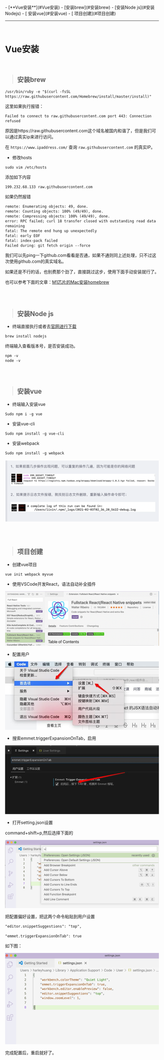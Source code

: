 <h2 id=""></h2>
- [**Vue安装**](#Vue安装)
	- [安装brew](#安装brew)
	- 	[安装Node js](#安装Nodejs)
	- [	安装vue](#安装vue)
	- [	项目创建](#项目创建)




<br/>

***
<br/>

<h1 id="Vue安装">Vue安装</h1>

<br/>

> <h2 id="安装brew">安装brew</h2>

```
/usr/bin/ruby -e "$(curl -fsSL https://raw.githubusercontent.com/Homebrew/install/master/install)"
```


这里如果执行报错：

```
Failed to connect to raw.githubusercontent.com port 443: Connection refused
```

原因是https://raw.githubusercontent.com这个域名被国内和谐了，但是我们可以通过真实ip来进行访问。

在 `https://www.ipaddress.com/` 查询 `raw.githubusercontent.com` 的真实IP。


- 修改hosts

```
sudo vim /etc/hosts
```


添加如下内容

```
199.232.68.133 raw.githubusercontent.com
```

如果仍然报错

```
remote: Enumerating objects: 49, done.
remote: Counting objects: 100% (49/49), done.
remote: Compressing objects: 100% (49/49), done.
error: RPC failed; curl 18 transfer closed with outstanding read data remaining
fatal: The remote end hung up unexpectedly
fatal: early EOF
fatal: index-pack failed
Failed during: git fetch origin --force
```

我们可以先ping一下github.com看看是否通，如果不通则同上述处理，只不过这次使用github.com的真实域名。

如果还是不行的话，也别费那个劲了，直接跳过这步，使用下面手动安装就行了。

也可以参考下面的文章：[M1芯片的Mac安装homebrew](https://blog.csdn.net/qq1808814025/article/details/112667458)




<br/>
<br/>


> <h2 id="安装Nodejs">安装Node js</h2>

- 终端直接执行或者去[官网进行下载](https://nodejs.org/en/)

```
brew install nodejs
```

终端输入查看版本号，是否安装成功。

```
npm -v
node -v
```


<br/>
<br/>

> <h2 id="安装vue">安装vue</h2>

- 终端输入安装vue

```
Sudo npm i -g vue
```

- 安装vue-cli

```
Sudo npm install -g vue-cli
```

- 安装webpack

```
Sudo npm install -g webpack
```


![下载出现的问题](https://raw.githubusercontent.com/harleyGit/StudyNotes/master/Pictures/react0.png)




<br/>
<br/>

> <h2 id="项目创建">项目创建</h2>

- 创建vue项目

```
vue init webpack myvue
```

- 使用VSCode开发React，语法自动补全插件

![自动补全插件](https://raw.githubusercontent.com/harleyGit/StudyNotes/master/Pictures/react1.png)

- 配置用户

![配置用户](https://raw.githubusercontent.com/harleyGit/StudyNotes/master/Pictures/react2.jpeg)


- 搜索emmet.triggerExpansionOnTab，启用

![启用](https://raw.githubusercontent.com/harleyGit/StudyNotes/master/Pictures/react3.jpeg)

- 打开setting.json设置

command+shift+p,然后选择下面的

![setting.json打开](https://raw.githubusercontent.com/harleyGit/StudyNotes/master/Pictures/react4.png)

把配置偏好设置，把这两个命令粘贴到用户设置

```
"editor.snippetSuggestions": "top",

"emmet.triggerExpansionOnTab": true
```

如下图：

![偏好设置](https://raw.githubusercontent.com/harleyGit/StudyNotes/master/Pictures/react5.png)

完成配置后，重启就好了。














